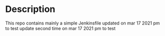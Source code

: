 # Description

This repo contains mainly a simple Jenkinsfile
updated on mar 17 2021 pm to test 
update second time on mar 17 2021 pm to test
